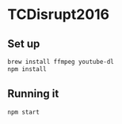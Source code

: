 # TCDisrupt2016

## Set up

```sh
brew install ffmpeg youtube-dl
npm install
```

## Running it

```sh
npm start
```
